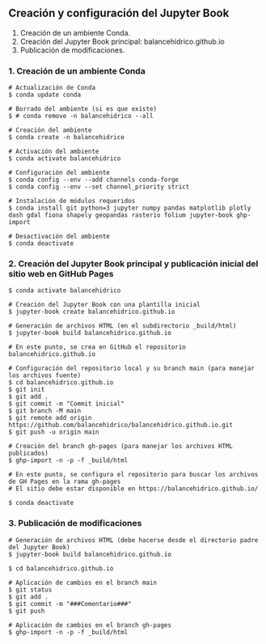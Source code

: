 ## Creación y configuración del Jupyter Book

1. Creación de un ambiente Conda.
2. Creación del Jupyter Book principal: balancehidrico.github.io
3. Publicación de modificaciones.

### 1. Creación de un ambiente Conda

```shell
# Actualización de Conda
$ conda update conda

# Borrado del ambiente (si es que existe)
$ # conda remove -n balancehidrico --all

# Creación del ambiente
$ conda create -n balancehidrico

# Activación del ambiente
$ conda activate balancehidrico

# Configuración del ambiente
$ conda config --env --add channels conda-forge
$ conda config --env --set channel_priority strict

# Instalación de módulos requeridos
$ conda install git python=3 jupyter numpy pandas matplotlib plotly dash gdal fiona shapely geopandas rasterio folium jupyter-book ghp-import

# Desactivación del ambiente
$ conda deactivate
```

### 2. Creación del Jupyter Book principal y publicación inicial del sitio web en GitHub Pages

```shell
$ conda activate balancehidrico

# Creación del Jupyter Book con una plantilla inicial
$ jupyter-book create balancehidrico.github.io

# Generación de archivos HTML (en el subdirectorio _build/html)
$ jupyter-book build balancehidrico.github.io

# En este punto, se crea en GitHub el repositorio balancehidrico.github.io

# Configuración del repositorio local y su branch main (para manejar los archivos fuente)
$ cd balancehidrico.github.io
$ git init
$ git add .
$ git commit -m "Commit inicial"
$ git branch -M main
$ git remote add origin https://github.com/balancehidrico/balancehidrico.github.io.git
$ git push -u origin main

# Creación del branch gh-pages (para manejar los archivos HTML publicados)
$ ghp-import -n -p -f _build/html

# En este punto, se configura el repositorio para buscar los archivos de GH Pages en la rama gh-pages
# El sitio debe estar disponible en https://balancehidrico.github.io/

$ conda deactivate
```

### 3. Publicación de modificaciones

```shell
# Generación de archivos HTML (debe hacerse desde el directorio padre del Jupyter Book)
$ jupyter-book build balancehidrico.github.io

$ cd balancehidrico.github.io

# Aplicación de cambios en el branch main
$ git status
$ git add .
$ git commit -m "###Comentario###"
$ git push

# Aplicación de cambios en el branch gh-pages
$ ghp-import -n -p -f _build/html
```
